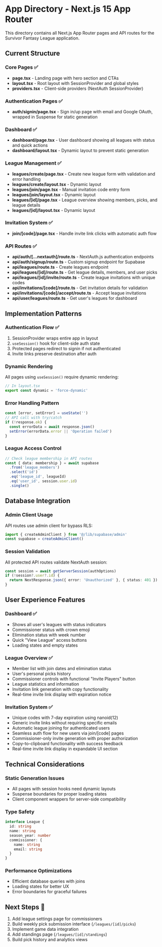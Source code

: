 # App Directory - Next.js 15 App Router

This directory contains all Next.js App Router pages and API routes for the Survivor Fantasy League application.

## Current Structure

### Core Pages ✅
- **page.tsx** - Landing page with hero section and CTAs
- **layout.tsx** - Root layout with SessionProvider and global styles
- **providers.tsx** - Client-side providers (NextAuth SessionProvider)

### Authentication Pages ✅
- **auth/signin/page.tsx** - Sign in/up page with email and Google OAuth, wrapped in Suspense for static generation

### Dashboard ✅
- **dashboard/page.tsx** - User dashboard showing all leagues with status and quick actions
- **dashboard/layout.tsx** - Dynamic layout to prevent static generation

### League Management ✅
- **leagues/create/page.tsx** - Create new league form with validation and error handling
- **leagues/create/layout.tsx** - Dynamic layout
- **leagues/join/page.tsx** - Manual invitation code entry form
- **leagues/join/layout.tsx** - Dynamic layout
- **leagues/[id]/page.tsx** - League overview showing members, picks, and league details
- **leagues/[id]/layout.tsx** - Dynamic layout

### Invitation System ✅
- **join/[code]/page.tsx** - Handle invite link clicks with automatic auth flow

### API Routes ✅
- **api/auth/[...nextauth]/route.ts** - NextAuth.js authentication endpoints
- **api/auth/signup/route.ts** - Custom signup endpoint for Supabase
- **api/leagues/route.ts** - Create leagues endpoint
- **api/leagues/[id]/route.ts** - Get league details, members, and user picks
- **api/leagues/[id]/invite/route.ts** - Create league invitations with unique codes
- **api/invitations/[code]/route.ts** - Get invitation details for validation
- **api/invitations/[code]/accept/route.ts** - Accept league invitations
- **api/user/leagues/route.ts** - Get user's leagues for dashboard

## Implementation Patterns

### Authentication Flow ✅
1. SessionProvider wraps entire app in layout
2. `useSession()` hook for client-side auth state
3. Protected pages redirect to signin if not authenticated
4. Invite links preserve destination after auth

### Dynamic Rendering
All pages using `useSession()` require dynamic rendering:
```typescript
// In layout.tsx
export const dynamic = 'force-dynamic'
```

### Error Handling Pattern
```typescript
const [error, setError] = useState('')
// API call with try/catch
if (!response.ok) {
  const errorData = await response.json()
  setError(errorData.error || 'Operation failed')
}
```

### League Access Control
```typescript
// Check league membership in API routes
const { data: membership } = await supabase
  .from('league_members')
  .select('id')
  .eq('league_id', leagueId)
  .eq('user_id', session.user.id)
  .single()
```

## Database Integration

### Admin Client Usage
API routes use admin client for bypass RLS:
```typescript
import { createAdminClient } from '@/lib/supabase/admin'
const supabase = createAdminClient()
```

### Session Validation
All protected API routes validate NextAuth session:
```typescript
const session = await getServerSession(authOptions)
if (!session?.user?.id) {
  return NextResponse.json({ error: 'Unauthorized' }, { status: 401 })
}
```

## User Experience Features

### Dashboard ✅
- Shows all user's leagues with status indicators
- Commissioner status with crown emoji
- Elimination status with week number
- Quick "View League" access buttons
- Loading states and empty states

### League Overview ✅
- Member list with join dates and elimination status
- User's personal picks history
- Commissioner controls with functional "Invite Players" button
- League statistics and information
- Invitation link generation with copy functionality
- Real-time invite link display with expiration notice

### Invitation System ✅
- Unique codes with 7-day expiration using nanoid(12)
- Generic invite links without requiring specific emails
- Automatic league joining for authenticated users
- Seamless auth flow for new users via join/[code] pages
- Commissioner-only invite generation with proper authorization
- Copy-to-clipboard functionality with success feedback
- Real-time invite link display in expandable UI section

## Technical Considerations

### Static Generation Issues
- All pages with session hooks need dynamic layouts
- Suspense boundaries for proper loading states
- Client component wrappers for server-side compatibility

### Type Safety
```typescript
interface League {
  id: string
  name: string
  season_year: number
  commissioner: {
    name: string
    email: string
  }
}
```

### Performance Optimizations
- Efficient database queries with joins
- Loading states for better UX
- Error boundaries for graceful failures

## Next Steps 🔄
1. Add league settings page for commissioners
2. Build weekly pick submission interface (`/leagues/[id]/picks`)
3. Implement game data integration
4. Add standings page (`/leagues/[id]/standings`)
5. Build pick history and analytics views